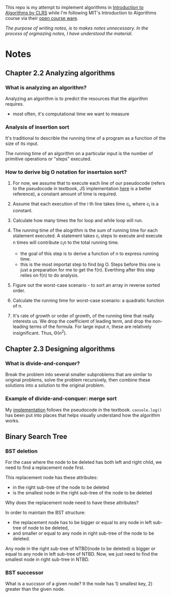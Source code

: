 This repo is my attempt to implement algorithms in [Introduction to Algorithms by CLRS](https://www.amazon.com/Introduction-Algorithms-3rd-MIT-Press/dp/0262033844) while I'm following MIT's Introduction to Algorithms course via their [open course ware](https://ocw.mit.edu/courses/electrical-engineering-and-computer-science/6-006-introduction-to-algorithms-fall-2011/index.htm).

*The purpose of writing notes, is to makes notes unnecessary. In the process of orginazing notes, I have understood the material.*

# Notes

## <b>Chapter 2.2 Analyzing algorithms</b>

### What is analyzing an algorithm?
Analyzing an algorithm is to predict the resources that the algorithm requires.
- most often, it's computational time we want to measure


### Analysis of insertion sort
It's traditional to describle the running time of a program as a function of the size of its input.

The running time of an algorithm on a particular input is the number of primitive operations or "steps" executed.

### How to derive big O notation for insertsion sort?
1. For now, we assume that to execute each line of our pseudocode (refers to the pseudocode in textbook, JS implementation [here](https://github.com/eqlz/mit-intro-to-algorithms/blob/master/insertionSort.js) is a better reference), a constant amount of time is required.

1. Assume that each execution of the i th line takes time c<sub>i</sub>, where c<sub>i</sub> is a constant.

1. Calculate how many times the for loop and while loop will run.

1. The running time of the alogrithm is the sum of running time for each statement executed. A statement takes c<sub>i</sub> steps to execute and execute n times will contribute c<sub>i</sub>n to the total running time.
    - the goal of this step is to derive a function of n to express running time.
    - this is the most importat step to find big O. Steps before this one is just a preparation for me to get the f(n). Everthing after this step relies on f(n) to do analysis.

1. Figure out the worst-case scenario - to sort an array in reverse sorted order.

1. Calculate the running time for worst-case scenario: a quadratic function of n.

1. It's rate of growth or order of growth, of the running time that really interests us. We drop the coefficient of leading term, and drop the non-leading terms of the formula. For large input n, these are relatively insignificant. Thus, Θ(n<sup>2</sup>).

## Chapter 2.3 Designing algorithms
### What is divide-and-conquer?
Break the problem into several smaller subproblems that are similar to original problems, solve the problem recursively, then combine these solutions into a solution to the original problem.

### Example of divide-and-conquer: merge sort
My [implementation](https://github.com/eqlz/mit-intro-to-algorithms/blob/master/mergeSort.js) follows the pseudocode in the textbook. ```console.log()``` has been put into places that helps visually understand how the algorithm works.


## Binary Search Tree
### BST deletion
For the case where the node to be deleted has both left and right child, we need to find a replacement node first.

This replacement node has these attributes:
- in the right sub-tree of the node to be deleted
- is the smallest node in the right sub-tree of the node to be deleted

Why does the replacement node need to have these attributes?

In order to maintain the BST structure:
- the replacement node has to be bigger or equal to any node in left sub-tree of node to be deleted,
- and smaller or equal to any node in right sub-tree of the node to be deleted.

Any node in the right sub-tree of NTBD(node to be deleted) is bigger or equal to any node in left sub-tree of NTBD.  Now, we just need to find the smallest node in right sub-tree in NTBD.

### BST successor
What is a succssor of a given node? It the node has 1) smallest key, 2) greater than the given node.